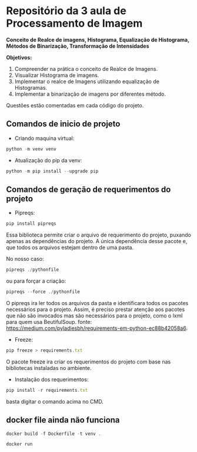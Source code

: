 # Repositório da 3 aula de Processamento de Imagem
__Conceito de Realce de imagens, Histograma, Equalização de Histograma, Métodos de Binarização, Transformação de Intensidades__

__Objetivos:__
1. Compreender na prática o conceito de Realce de Imagens.
2. Visualizar Histograma de imagens.
3. Implementar o realce de Imagens utilizando equalização de Histogramas.
4. Implementar a binarização de imagens por diferentes método.

Questões estão comentadas em cada código do projeto.

## Comandos de inicio de projeto 
* Criando maquina virtual:
```javascript
python -m venv venv
```

* Atualização do pip da venv:
```javascript
python -m pip install --upgrade pip
```

## Comandos de geração de requerimentos do projeto
* Pipreqs:
```javascript
pip install pipreqs
```
Essa biblioteca permite criar o arquivo de requerimento do projeto, puxando apenas as dependências do projeto. A única dependência 
desse pacote e, que todos os arquivos estejam dentro de uma pasta. 

No nosso caso:
```javascript
pipreqs ./pythonfile
```
ou para forçar a criação:
```javascript
pipreqs --force ./pythonfile
```
O pipreqs ira ler todos os arquivos da pasta e identificara todos 
os pacotes necessários para o projeto. Assim, é preciso prestar atenção aos pacotes que não são invocados mas são necessários para o projeto, como o lxml para quem usa BeutifulSoup. fonte: https://medium.com/pyladiesbh/requirements-em-python-ec88b42058a6.

* Freeze:
```javascript
pip freeze > requirements.txt
```
O pacote freeze ira criar os requerimentos do projeto com base nas bibliotecas instaladas no ambiente.

* Instalação dos requerimentos:
```javascript
pip install -r requirements.txt
```
basta digitar o comando acima no CMD.

## docker file ainda não funciona
```javascript
docker build -f Dockerfile -t venv .
```

```javascript
docker run 
```
